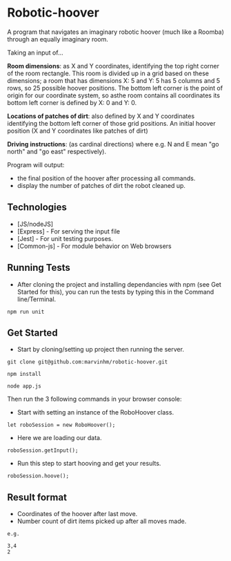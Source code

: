 # Robotic-hoover

A program that navigates an imaginary robotic hoover (much like a Roomba)
through an equally imaginary room. 

Taking an input of...

**Room dimensions**: as X and Y coordinates, identifying the top right corner of the room rectangle. This room is divided up in a grid based on these dimensions; a room that has dimensions X: 5 and Y: 5 has 5 columns and 5 rows, so 25 possible hoover positions. The bottom left corner is the point of origin for our coordinate system, so asthe room contains all coordinates its bottom left corner is defined by X: 0 and Y: 0.

**Locations of patches of dirt**: also defined by X and Y coordinates identifying the bottom left corner of those grid positions. An initial hoover position (X and Y coordinates like patches of dirt)

**Driving instructions**: (as cardinal directions) where e.g. N and E mean "go north" and
"go east" respectively).

Program will output:
 - the final position of the hoover after processing all commands.
 - display the number of patches of dirt the robot cleaned up.



## Technologies

* [JS/nodeJS]
* [Express] - For serving the input file
* [Jest] - For unit testing purposes.
* [Common-js] - For module behavior on Web browsers

## Running Tests
- After cloning the project and installing dependancies with npm (see Get Started for this), you can run the tests by typing this in the Command line/Terminal.
```
npm run unit
```


## Get Started
- Start by cloning/setting up project then running the server.
```
git clone git@github.com:marvinhm/robotic-hoover.git

npm install

node app.js
```

Then run the 3 following commands in your browser console:

- Start with setting an instance of the RoboHoover class.
```
let roboSession = new RoboHoover();
```

- Here we are loading our data.
```
roboSession.getInput();
```

- Run this step to start hooving and get your results.
```
roboSession.hoove();

```

## Result format
- Coordinates of the hoover after last move.
- Number count of dirt items picked up after all moves made.
```
e.g.

3,4
2

```


